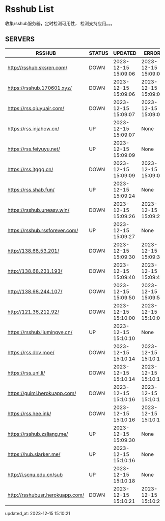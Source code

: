 # Rsshub List

收集rsshub服务器，定时检测可用性， 检测支持应用。。。


## SERVERS

|  RSSHUB   | STATUS  | UPDATED  | ERROR  | TWITTER |  
|  ----  | ----  | ----  | ----  | ---- |  
| http://rsshub.sksren.com/ | DOWN | 2023-12-15 15:09:06 | 2023-12-15 15:09:06 |  
| https://rsshub.170601.xyz/ | DOWN | 2023-12-15 15:09:06 | 2023-12-15 15:09:06 |  
| https://rss.qiuyuair.com/ | DOWN | 2023-12-15 15:09:07 | 2023-12-15 15:09:07 |  
| https://rss.injahow.cn/ | UP | 2023-12-15 15:09:07 | None ||  
| https://rss.feiyuyu.net/ | UP | 2023-12-15 15:09:09 | None ||  
| https://rss.itggg.cn/ | DOWN | 2023-12-15 15:09:09 | 2023-12-15 15:09:09 |  
| https://rss.shab.fun/ | UP | 2023-12-15 15:09:24 | None ||  
| https://rsshub.uneasy.win/ | DOWN | 2023-12-15 15:09:26 | 2023-12-15 15:09:26 |  
| https://rsshub.rssforever.com/ | UP | 2023-12-15 15:09:27 | None ||  
| http://138.68.53.201/ | DOWN | 2023-12-15 15:09:30 | 2023-12-15 15:09:30 |  
| http://138.68.231.193/ | DOWN | 2023-12-15 15:09:40 | 2023-12-15 15:09:40 |  
| http://138.68.244.107/ | DOWN | 2023-12-15 15:09:50 | 2023-12-15 15:09:50 |  
| http://121.36.212.92/ | DOWN | 2023-12-15 15:10:00 | 2023-12-15 15:10:00 |  
| https://rsshub.liumingye.cn/ | UP | 2023-12-15 15:10:10 | None ||  
| https://rss.dov.moe/ | DOWN | 2023-12-15 15:10:14 | 2023-12-15 15:10:14 |  
| https://rss.unl.li/ | DOWN | 2023-12-15 15:10:14 | 2023-12-15 15:10:14 |  
| https://guimi.herokuapp.com/ | DOWN | 2023-12-15 15:10:16 | 2023-12-15 15:10:16 |  
| https://rss.hee.ink/ | DOWN | 2023-12-15 15:10:16 | 2023-12-15 15:10:16 |  
| https://rsshub.zsliang.me/ | UP | 2023-12-15 15:09:30 | None |OK|  
| https://hub.slarker.me/ | UP | 2023-12-15 15:10:16 | None ||  
| http://i.scnu.edu.cn/sub | UP | 2023-12-15 15:10:18 | None ||  
| http://rsshubusr.herokuapp.com/ | DOWN | 2023-12-15 15:10:21 | 2023-12-15 15:10:21 |  
  

updated_at: 2023-12-15 15:10:21  
